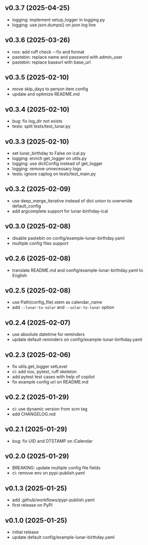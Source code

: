 ## v0.3.7 (2025-04-25)

- logging: implement setup_logger in logging.py
- logging: use json.dumps() on json log line

## v0.3.6 (2025-03-26)

- nox: add ruff check --fix and format
- pastebin: replace name and password with admin_user
- pastebin: replace baseurl with base_url

## v0.3.5 (2025-02-10)

- move skip_days to person item config
- update and optimize README.md

## v0.3.4 (2025-02-10)

- bug: fix log_dir not exists
- tests: split tests/test_lunar.py

## v0.3.3 (2025-02-10)

- set lunar_birthday to False on ical.py
- logging: enrich get_logger on utils.py
- logging: use dictConfig instead of get_logger
- logging: remove unnecessary logs
- tests: ignore caplog on tests/test_main.py

## v0.3.2 (2025-02-09)

- use deep_merge_iterative instead of dict union to overwride default_config
- add argcomplete support for lunar-birthday-ical

## v0.3.0 (2025-02-08)

- disable pastebin on config/example-lunar-birthday.yaml
- multiple config files support

## v0.2.6 (2025-02-08)

- translate README.md and config/example-lunar-birthday.yaml to English

## v0.2.5 (2025-02-08)

- use Path(config_file).stem as calendar_name
- add `--lunar-to-solar` and `--solar-to-lunar` option

## v0.2.4 (2025-02-07)

- use absolute datetime for reminders
- update default reminders on config/example-lunar-birthday.yaml

## v0.2.3 (2025-02-06)

- fix utils.get_logger setLevel
- ci: add nox, pytest, ruff skeleton
- add pytest test cases with help of copilot
- fix example config url on README.md

## v0.2.2 (2025-01-29)

- ci: use dynamic version from scm tag
- add CHANGELOG.md

## v0.2.1 (2025-01-29)

- bug: fix UID and DTSTAMP on iCalendar

## v0.2.0 (2025-01-29)

- BREAKING: update multiple config file fields
- ci: remove env on pypi-publish.yaml

## v0.1.3 (2025-01-25)

- add .github/workflows/pypi-publish.yaml
- first release on PyPI

## v0.1.0 (2025-01-25)

- initial release
- update default config/example-lunar-birthday.yaml
